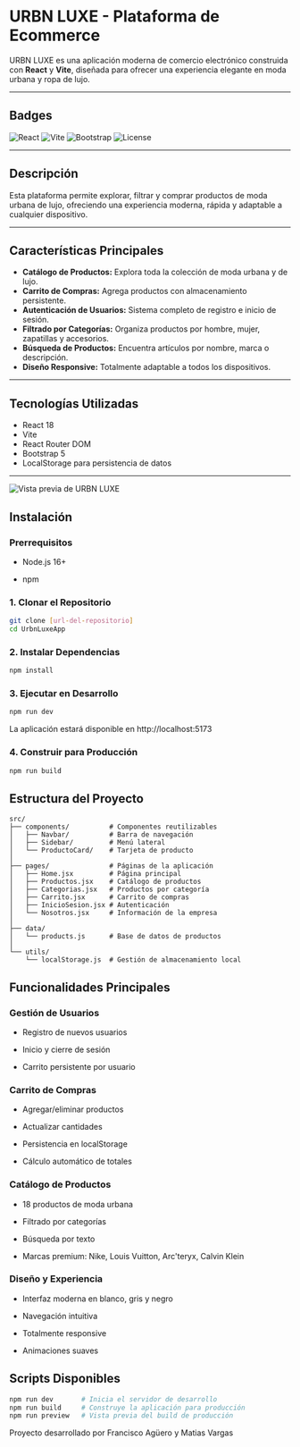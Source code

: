 # URBN LUXE - Plataforma de Ecommerce

URBN LUXE es una aplicación moderna de comercio electrónico construida con **React** y **Vite**, diseñada para ofrecer una experiencia elegante en moda urbana y ropa de lujo.

---

## Badges

![React](https://img.shields.io/badge/React-18-blue?logo=react)
![Vite](https://img.shields.io/badge/Vite-Build%20Tool-646CFF?logo=vite)
![Bootstrap](https://img.shields.io/badge/Bootstrap-5-7952B3?logo=bootstrap)
![License](https://img.shields.io/badge/License-MIT-green)

---

## Descripción

Esta plataforma permite explorar, filtrar y comprar productos de moda urbana de lujo, ofreciendo una experiencia moderna, rápida y adaptable a cualquier dispositivo.

---

## Características Principales

- **Catálogo de Productos:** Explora toda la colección de moda urbana y de lujo.  
- **Carrito de Compras:** Agrega productos con almacenamiento persistente.  
- **Autenticación de Usuarios:** Sistema completo de registro e inicio de sesión.  
- **Filtrado por Categorías:** Organiza productos por hombre, mujer, zapatillas y accesorios.  
- **Búsqueda de Productos:** Encuentra artículos por nombre, marca o descripción.  
- **Diseño Responsive:** Totalmente adaptable a todos los dispositivos.  

---

## Tecnologías Utilizadas

- React 18  
- Vite  
- React Router DOM  
- Bootstrap 5  
- LocalStorage para persistencia de datos  

---
![Vista previa de URBN LUXE](./src/assets/urbnluxe_mainpage.png)

    

Instalación
-----------

### Prerrequisitos

*   Node.js 16+
    
*   npm
    

### 1\. Clonar el Repositorio

```bash
git clone [url-del-repositorio]
cd UrbnLuxeApp
```

### 2\. Instalar Dependencias

```bash
npm install
```

### 3\. Ejecutar en Desarrollo

```bash
npm run dev
```

La aplicación estará disponible en http://localhost:5173

### 4\. Construir para Producción

```bash
npm run build
```

Estructura del Proyecto
-----------------------

```text
src/
├── components/          # Componentes reutilizables
│   ├── Navbar/          # Barra de navegación
│   ├── Sidebar/         # Menú lateral
│   └── ProductoCard/    # Tarjeta de producto
│
├── pages/               # Páginas de la aplicación
│   ├── Home.jsx         # Página principal
│   ├── Productos.jsx    # Catálogo de productos
│   ├── Categorias.jsx   # Productos por categoría
│   ├── Carrito.jsx      # Carrito de compras
│   ├── InicioSesion.jsx # Autenticación
│   └── Nosotros.jsx     # Información de la empresa
│
├── data/
│   └── products.js      # Base de datos de productos
│
└── utils/
    └── localStorage.js  # Gestión de almacenamiento local
```

Funcionalidades Principales
---------------------------

### Gestión de Usuarios

*   Registro de nuevos usuarios
    
*   Inicio y cierre de sesión
    
*   Carrito persistente por usuario
    

### Carrito de Compras

*   Agregar/eliminar productos
    
*   Actualizar cantidades
    
*   Persistencia en localStorage
    
*   Cálculo automático de totales
    

### Catálogo de Productos

*   18 productos de moda urbana
    
*   Filtrado por categorías
    
*   Búsqueda por texto
    
*   Marcas premium: Nike, Louis Vuitton, Arc'teryx, Calvin Klein
    

### Diseño y Experiencia

*   Interfaz moderna en blanco, gris y negro
    
*   Navegación intuitiva
    
*   Totalmente responsive
    
*   Animaciones suaves
    

Scripts Disponibles
-------------------

```bash
npm run dev       # Inicia el servidor de desarrollo
npm run build     # Construye la aplicación para producción
npm run preview   # Vista previa del build de producción
```



Proyecto desarrollado por Francisco Agüero y Matias Vargas
